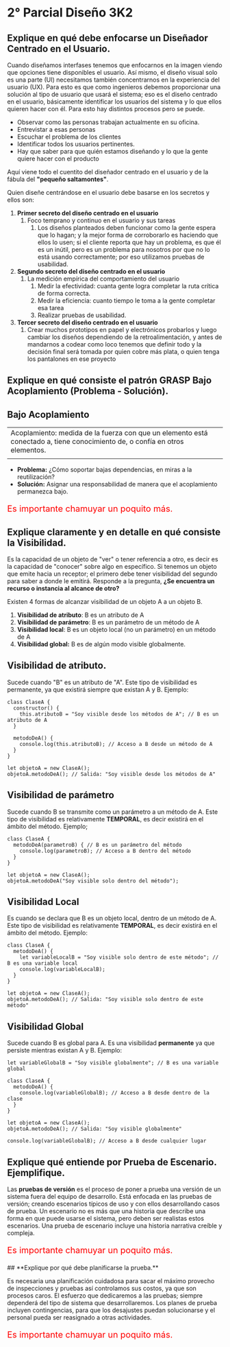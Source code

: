 # 2° Parcial Diseño 3K2

## **Explique en qué debe enfocarse un Diseñador Centrado en el Usuario.** 
Cuando diseñamos interfases tenemos que enfocarnos en la imagen viendo que opciones tiene disponibles el usuario. Así mismo, el diseño visual solo es una parte (UI) necesitamos también concentrarnos en la experiencia del usuario (UX).
Para esto es que como ingenieros debemos proporcionar una solución al tipo de usuario que usará el sistema; eso es el diseño centrado en el usuario, básicamente identificar los usuarios del sistema y lo que ellos quieren hacer con él.
Para esto hay distintos procesos pero se puede.
- Observar como las personas trabajan actualmente en su oficina.
- Entrevistar a esas personas
- Escuchar el problema de los clientes
- Identificar todos los usuarios pertinentes.
- Hay que saber para que quién estamos diseñando y lo que la gente quiere hacer con el producto

Aquí viene todo el cuentito del diseñador centrado en el usuario y de la fábula del **"pequeño saltamontes"**.

Quien diseñe centrándose en el usuario debe basarse en los secretos y ellos son:
1) **Primer secreto del diseño centrado en el usuario**
	1) Foco temprano y continuo en el usuario y sus tareas
		1)  Los diseños planteados deben funcionar como la gente espera que lo hagan; y la mejor forma de corroborarlo es haciendo que ellos lo usen; si el cliente reporta que hay un problema, es que él es un inútil, pero es un problema para nosotros por que no lo está usando correctamente; por eso utilizamos pruebas de usabilidad.
2) **Segundo secreto del diseño centrado en el usuario**
	1) La medición empírica del comportamiento del usuario
		1) Medir la efectividad: cuanta gente logra completar la ruta crítica de forma correcta.
		2) Medir la eficiencia: cuanto tiempo le toma a la gente completar esa tarea
		3) Realizar pruebas de usabilidad.
3) **Tercer secreto del diseño centrado en el usuario**
	1) Crear muchos prototipos en papel y electrónicos probarlos y luego cambiar los diseños dependiendo de la retroalimentación, y antes de mandarnos a codear como loco tenemos que definir todo y la decisión final será tomada por quien cobre más plata, o quien tenga los pantalones en ese proyecto

##  **Explique en qué consiste el patrón GRASP Bajo Acoplamiento (Problema - Solución).**

## Bajo Acoplamiento

|                                                                                                                             |
| --------------------------------------------------------------------------------------------------------------------------- |
| Acoplamiento: medida de la fuerza con que un elemento está conectado a, tiene conocimiento de, o confía en otros elementos. |
|                                                                                                                             |

- **Problema:** ¿Cómo soportar bajas dependencias, en miras a la reutilización?
- **Solución:** Asignar una responsabilidad de manera que el acoplamiento permanezca bajo.

<p style="color: red; font-size: 20px;">
	Es importante chamuyar un poquito más.
</p>

## **Explique claramente y en detalle en qué consiste la Visibilidad.**
Es la capacidad de un objeto de "ver" o tener referencia a otro, es decir es la capacidad de "conocer" sobre algo en específico. Si tenemos un objeto que emite hacia un receptor; el primero debe tener visibilidad del segundo para saber a donde le emitirá.
Responde a la pregunta, **¿Se encuentra un recurso o instancia al alcance de otro?**

Existen 4 formas de alcanzar visibilidad de un objeto A a un objeto B.
1) **Visibilidad de atributo**: B es un atributo de A
2) **Visibilidad de parámetro**: B es un parámetro de un método de A
3) **Visibilidad local**: B es un objeto local (no un parámetro) en un método de A
4) **Visibilidad global:** B es de algún modo visible globalmente.


## Visibilidad de atributo.
Sucede cuando "B" es un atributo de "A".
Este tipo de visibilidad es permanente, ya que existirá siempre que existan A y B.
Ejemplo:

```
class ClaseA {
  constructor() {
    this.atributoB = "Soy visible desde los métodos de A"; // B es un atributo de A
  }

  metodoDeA() {
    console.log(this.atributoB); // Acceso a B desde un método de A
  }
}

let objetoA = new ClaseA();
objetoA.metodoDeA(); // Salida: "Soy visible desde los métodos de A"
```
## Visibilidad de parámetro
Sucede cuando B se transmite como un parámetro a un método de A.
Este tipo de visibilidad es relativamente **TEMPORAL**, es decir existirá en el ámbito del método.
Ejemplo;

```
class ClaseA {
  metodoDeA(parametroB) { // B es un parámetro del método
    console.log(parametroB); // Acceso a B dentro del método
  }
}

let objetoA = new ClaseA();
objetoA.metodoDeA("Soy visible solo dentro del método"); 
```
## Visibilidad Local
Es cuando se declara que B es un objeto local, dentro de un método de A.
Este tipo de visibilidad es relativamente **TEMPORAL**, es decir existirá en el ámbito del método.
Ejemplo:

```
class ClaseA {
  metodoDeA() {
    let variableLocalB = "Soy visible solo dentro de este método"; // B es una variable local
    console.log(variableLocalB);
  }
}

let objetoA = new ClaseA();
objetoA.metodoDeA(); // Salida: "Soy visible solo dentro de este método"
```
## Visibilidad Global
Sucede cuando B es global para A.
Es una visibilidad **permanente** ya que persiste mientras existan A y B.
Ejemplo:

```
let variableGlobalB = "Soy visible globalmente"; // B es una variable global

class ClaseA {
  metodoDeA() {
    console.log(variableGlobalB); // Acceso a B desde dentro de la clase
  }
}

let objetoA = new ClaseA();
objetoA.metodoDeA(); // Salida: "Soy visible globalmente"

console.log(variableGlobalB); // Acceso a B desde cualquier lugar
```

## **Explique qué entiende por Prueba de Escenario. Ejemplifique.**

Las **pruebas de versión** es el proceso de poner a prueba una versión de un sistema fuera del equipo de desarrollo.
Está enfocada en las pruebas de versión; creando escenarios típicos de uso y con ellos desarrollando casos de prueba. Un escenario no es más que una historia que describe una forma en que puede usarse el sistema, pero deben ser realistas estos escenarios. Una prueba de escenario incluye una historia narrativa creíble y compleja.

<p style="color: red; font-size: 20px;">
	Es importante chamuyar un poquito más.
</p>
## **Explique por qué debe planificarse la prueba.**

Es necesaria una planificación cuidadosa para sacar el máximo provecho de inspecciones y pruebas así controlamos sus costos, ya que son procesos caros. El esfuerzo que dedicaremos a las pruebas; siempre dependerá del tipo de sistema que desarrollaremos. Los planes de prueba incluyen contingencias, para que los desajustes puedan solucionarse y el personal pueda ser reasignado a otras actividades.

<p style="color: red; font-size: 20px;">
	Es importante chamuyar un poquito más.
</p>